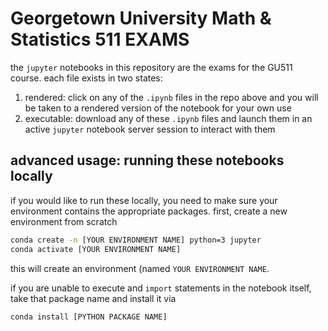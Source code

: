 # Georgetown University Math & Statistics 511 EXAMS

the `jupyter` notebooks in this repository are the exams for the GU511 course. each file exists in two states:

1. rendered: click on any of the `.ipynb` files in the repo above and you will be taken to a rendered version of the notebook for your own use
2. executable: download any of these `.ipynb` files and launch them in an active `jupyter` notebook server session to interact with them


## advanced usage: running these notebooks locally

if you would like to run these locally, you need to make sure your environment contains the appropriate packages. first, create a new environment from scratch

```bash
conda create -n [YOUR ENVIRONMENT NAME] python=3 jupyter
conda activate [YOUR ENVIRONMENT NAME]
```

this will create an environment (named `YOUR ENVIRONMENT NAME`.

if you are unable to execute and `import` statements in the notebook itself, take that package name and install it via

``` bash
conda install [PYTHON PACKAGE NAME]
```
